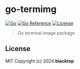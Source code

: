 # go-termimg

[![Go](https://github.com/blacktop/go-termimg/actions/workflows/go.yml/badge.svg)](https://github.com/blacktop/go-termimg/actions/workflows/go.yml) [![Go Reference](https://pkg.go.dev/badge/github.com/blacktop/go-termimg.svg)](https://pkg.go.dev/github.com/blacktop/go-termimg) [![License](http://img.shields.io/:license-mit-blue.svg)](http://doge.mit-license.org)

> Go terminal image package

## License

MIT Copyright (c) 2024 **blacktop**